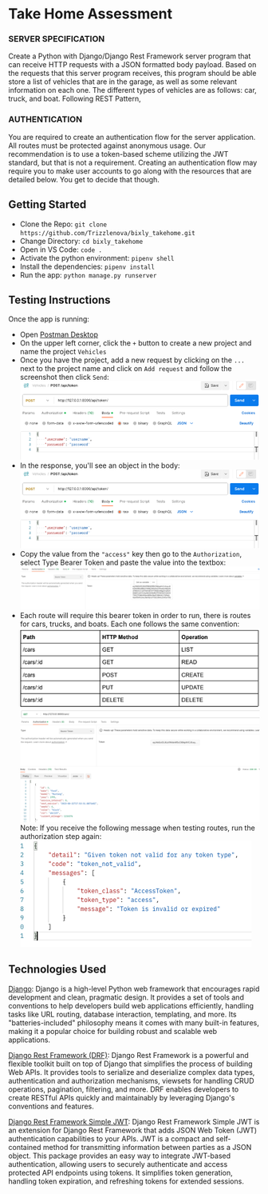 # Take Home Assessment

### SERVER SPECIFICATION
Create a Python with Django/Django Rest Framework server program that can receive HTTP
requests with a JSON formatted body payload. Based on the requests that this server program
receives, this program should be able store a list of vehicles that are in the garage, as well as
some relevant information on each one. The different types of vehicles are as follows: car, truck,
and boat.
Following REST Pattern,

### AUTHENTICATION
You are required to create an authentication flow for the server application.
All routes must be protected against anonymous usage.
Our recommendation is to use a token-based scheme utilizing the JWT standard, but that is not
a requirement. Creating an authentication flow may require you to make user accounts to go
along with the resources that are detailed below. You get to decide that though.

## Getting Started
- Clone the Repo: `git clone https://github.com/Trizzlenova/bixly_takehome.git`
- Change Directory: `cd bixly_takehome`
- Open in VS Code: `code .`
- Activate the python environment: `pipenv shell`
- Install the dependencies: `pipenv install`
- Run the app: `python manage.py runserver`

## Testing Instructions
Once the app is running:
- Open [Postman Desktop](https://www.postman.com/downloads/)
- On the upper left corner, click the `+` button to create a new project and name the project `Vehicles`
- Once you have the project, add a new request by clicking on the `...` next to the project name and click on `Add request` and follow the screenshot then click `Send`: ![postmanLogin](assets/postman_user_login.png)
- In the response, you'll see an object in the body: ![postmanLoginResponse](assets/postman_user_login.png)
- Copy the value from the `"access"` key then go to the `Authorization`, select Type Bearer Token and paste the value into the textbox: ![bearerToken](assets/bearer_token.png)
- Each route will require this bearer token in order to run, there is routes for cars, trucks, and boats. Each one follows the same convention: ![routes](assets/routes.png) ![getCars](assets/get_cars.png)
Note: If you receive the following message when testing routes, run the authorization step again: ![tokenRequired](assets/token_required.png)


## Technologies Used
[Django](https://docs.djangoproject.com/en/4.2/): Django is a high-level Python web framework that encourages rapid development and clean, pragmatic design. It provides a set of tools and conventions to help developers build web applications efficiently, handling tasks like URL routing, database interaction, templating, and more. Its "batteries-included" philosophy means it comes with many built-in features, making it a popular choice for building robust and scalable web applications.

[Django Rest Framework (DRF)](https://www.django-rest-framework.org/): Django Rest Framework is a powerful and flexible toolkit built on top of Django that simplifies the process of building Web APIs. It provides tools to serialize and deserialize complex data types, authentication and authorization mechanisms, viewsets for handling CRUD operations, pagination, filtering, and more. DRF enables developers to create RESTful APIs quickly and maintainably by leveraging Django's conventions and features.

[Django Rest Framework Simple JWT](https://django-rest-framework-simplejwt.readthedocs.io/en/latest/): Django Rest Framework Simple JWT is an extension for Django Rest Framework that adds JSON Web Token (JWT) authentication capabilities to your APIs. JWT is a compact and self-contained method for transmitting information between parties as a JSON object. This package provides an easy way to integrate JWT-based authentication, allowing users to securely authenticate and access protected API endpoints using tokens. It simplifies token generation, handling token expiration, and refreshing tokens for extended sessions.